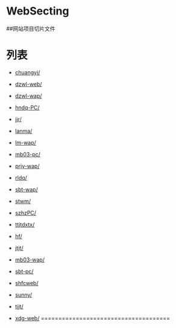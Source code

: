 # WebSecting

##网站项目切片文件

列表
=====================================
+ [chuangyi/](chuangyi/) 

+ [dzwl-web/](dzwl-web/)

+ [dzwl-wap/](dzwl-wap/)

+ [hndq-PC/](hndq-PC/)

+ [jjr/](jjr/)

+ [lanma/](lanma/)

+ [lm-wap/](lm-wap/)

+ [mb03-pc/](mb03-pc/)

+ [prjy-wap/](prjy-wap/)

+ [rldq/](rldq/)

+ [sbt-wap/](sbt-wap/)

+ [stwm/](stwm/) 

+ [szhzPC/](szhzPC/)

+ [ttjtdxtx/](ttjtdxtx/)

+ [hf/](hf/) 

+ [jtjt/](jtjt/)

+ [mb03-wap/](mb03-wap/)

+ [sbt-pc/](sbt-pc/) 

+ [shfcweb/](shfcweb/)

+ [sunny/](sunny/) 

+ [tjjt/](tjjt/)

+ [xdg-web/](xdg-web/)
=====================================
